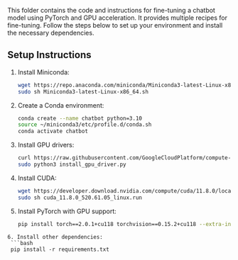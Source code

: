 This folder contains the code and instructions for fine-tuning a chatbot model using PyTorch and GPU acceleration. It provides multiple recipes for fine-tuning. Follow the steps below to set up your environment and install the necessary dependencies.

## Setup Instructions

1. Install Miniconda:

   ```bash
   wget https://repo.anaconda.com/miniconda/Miniconda3-latest-Linux-x86_64.sh
   sudo sh Miniconda3-latest-Linux-x86_64.sh
   ```
2. Create a Conda environment:
   ```bash
   conda create --name chatbot python=3.10
   source ~/miniconda3/etc/profile.d/conda.sh
   conda activate chatbot
   ```
3. Install GPU drivers:
   ```bash
   curl https://raw.githubusercontent.com/GoogleCloudPlatform/compute-gpu-installation/main/linux/install_gpu_driver.py --output    install_gpu_driver.py
   sudo python3 install_gpu_driver.py
   ```
4. Install CUDA:
   ```bash
   wget https://developer.download.nvidia.com/compute/cuda/11.8.0/local_installers/cuda_11.8.0_520.61.05_linux.run
   sudo sh cuda_11.8.0_520.61.05_linux.run

   ```
5. Install PyTorch with GPU support:
   ```bash
   pip install torch==2.0.1+cu118 torchvision==0.15.2+cu118 --extra-index-url https://download.pytorch.org/whl/cu118
  ```
6. Install other dependencies:
   ```bash
   pip install -r requirements.txt
   ```
